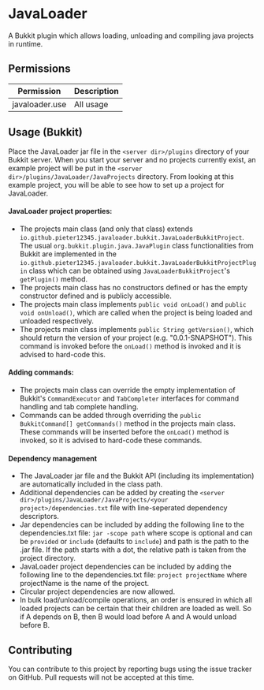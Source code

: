 # JavaLoader
A Bukkit plugin which allows loading, unloading and compiling java projects in runtime.

## Permissions
| Permission     | Description |
|----------------|-------------|
| javaloader.use | All usage   |

## Usage (Bukkit)
Place the JavaLoader jar file in the `<server dir>/plugins` directory of your Bukkit server. When you start your server and no projects currently exist, an example project will be put in the `<server dir>/plugins/JavaLoader/JavaProjects` directory. From looking at this example project, you will be able to see how to set up a project for JavaLoader.
#### JavaLoader project properties:
 - The projects main class (and only that class) extends `io.github.pieter12345.javaloader.bukkit.JavaLoaderBukkitProject`. The usual `org.bukkit.plugin.java.JavaPlugin` class functionalities from Bukkit are implemented in the `io.github.pieter12345.javaloader.bukkit.JavaLoaderBukkitProjectPlugin` class which can be obtained using `JavaLoaderBukkitProject`'s `getPlugin()` method.
 - The projects main class has no constructors defined or has the empty constructor defined and is publicly accessible.
 - The projects main class implements `public void onLoad()` and `public void onUnload()`, which are called when the project is being loaded and unloaded respectively.
 - The projects main class implements `public String getVersion()`, which should return the version of your project (e.g. "0.0.1-SNAPSHOT"). This command is invoked before the `onLoad()` method is invoked and it is advised to hard-code this.

#### Adding commands:
 - The projects main class can override the empty implementation of Bukkit's `CommandExecutor` and `TabCompleter` interfaces for command handling and tab complete handling.
 - Commands can be added through overriding the `public BukkitCommand[] getCommands()` method in the projects main class. These commands will be inserted before the `onLoad()` method is invoked, so it is advised to hard-code these commands.

#### Dependency management
 - The JavaLoader jar file and the Bukkit API (including its implementation) are automatically included in the class path.
 - Additional dependencies can be added by creating the `<server dir>/plugins/JavaLoader/JavaProjects/<your project>/dependencies.txt` file with line-seperated dependency descriptors.
 - Jar dependencies can be included by adding the following line to the dependencies.txt file:
`jar -scope path` where scope is optional and can be `provided` or `include` (defaults to `include`) and path is the path to the .jar file. If the path starts with a dot, the relative path is taken from the project directory.
 - JavaLoader project dependencies can be included by adding the following line to the dependencies.txt file:
`project projectName` where projectName is the name of the project.
 - Circular project dependencies are now allowed.
 - In bulk load/unload/compile operations, an order is ensured in which all loaded projects can be certain that their children are loaded as well. So if A depends on B, then B would load before A and A would unload before B.

## Contributing
You can contribute to this project by reporting bugs using the issue tracker on GitHub. Pull requests will not be accepted at this time.
